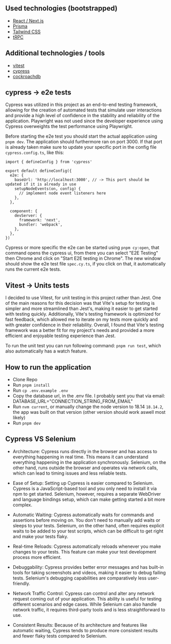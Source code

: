 ## Used technologies (bootstrapped)

- [React / Next.js](https://nextjs.org)
- [Prisma](https://prisma.io)
- [Tailwind CSS](https://tailwindcss.com)
- [tRPC](https://trpc.io)

## Additional technologies / tools

- [vitest](https://vitest.dev/)
- [cypress](https://www.cypress.io)
- [cockroachdb](https://www.cockroachlabs.com/)

## cypress -> e2e tests

Cypress was utilized in this project as an end-to-end testing framework, allowing for the creation of automated tests that simulate user interactions and provide a high level of confidence in the stability and reliability of the application. Playwright was not used since the developer experience using Cypress overweights the test performance using Playwright.

Before starting the e2e test you should start the actual application using `pnpm dev`. The application should furthermore ran on port 3000.
If that port is already taken make sure to update your specific port in the config file `cypress.config.ts`, like this:

```
import { defineConfig } from 'cypress'

export default defineConfig({
  e2e: {
    baseUrl: 'http://localhost:3000', // -> This port should be updated if it is already in use
    setupNodeEvents(on, config) {
      // implement node event listeners here
    },
  },

  component: {
    devServer: {
      framework: 'next',
      bundler: 'webpack',
    },
  },
})
```

Cypress or more specific the e2e can be started using `pnpm cy:open`, that command opens the cypress ui, from there you can select "E2E Testing" then Chrome and click on "Start E2E testing in Chrome". The new window should show the e2e test file `spec.cy.ts`, if you click on that, it automatically runs the current e2e tests.

## Vitest -> Units tests

I decided to use Vitest, for unit testing in this project rather than Jest. One of the main reasons for this decision was that Vite's setup for testing is simpler and more streamlined than Jest's, making it easier to get started with testing quickly. Additionally, Vite's testing framework is optimized for fast feedback, which allowed me to iterate on my tests more quickly and with greater confidence in their reliability. Overall, I found that Vite's testing framework was a better fit for my project's needs and provided a more efficient and enjoyable testing experience than Jest.

To run the unit test you can run following command: `pnpm run test`, which also automatically has a watch feature.

## How to run the application

- Clone Repo
- Run `pnpm install`
- Run `cp .env.example .env`
- Copy the database url, in the .env file. I probably sent you that via email:
  DATABASE_URL="CONNECTION_STRING_FROM_EMAIL"
- Run `nvm current`, or manually change the node version to 18.14 `18.14.2`, the app was built on that version (other version should work aswell most likely)
- Run `pnpm dev`

## Cypress VS Selenium

- Architecture: Cypress runs directly in the browser and has access to everything happening in real time. This means it can understand everything happening in the application synchronously. Selenium, on the other hand, runs outside the browser and operates via network calls, which can lead to timing issues and less reliable tests.

- Ease of Setup: Setting up Cypress is easier compared to Selenium. Cypress is a JavaScript-based tool and you only need to install it via npm to get started. Selenium, however, requires a separate WebDriver and language bindings setup, which can make getting started a bit more complex.

- Automatic Waiting: Cypress automatically waits for commands and assertions before moving on. You don't need to manually add waits or sleeps to your tests. Selenium, on the other hand, often requires explicit waits to be added to your test scripts, which can be difficult to get right and make your tests flaky.

- Real-time Reloads: Cypress automatically reloads whenever you make changes to your tests. This feature can make your test development process more efficient.

- Debuggability: Cypress provides better error messages and has built-in tools for taking screenshots and videos, making it easier to debug failing tests. Selenium's debugging capabilities are comparatively less user-friendly.

- Network Traffic Control: Cypress can control and alter any network request coming out of your application. This ability is useful for testing different scenarios and edge cases. While Selenium can also handle network traffic, it requires third-party tools and is less straightforward to use.

- Consistent Results: Because of its architecture and features like automatic waiting, Cypress tends to produce more consistent results and fewer flaky tests compared to Selenium.

